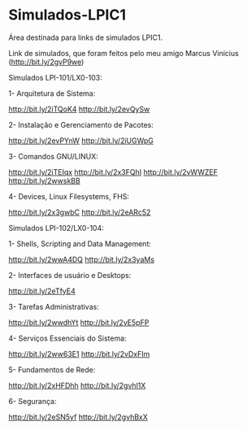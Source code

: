 # Simulados-LPIC1
Área destinada para links de simulados LPIC1.

Link de simulados, que foram feitos pelo meu amigo Marcus Vinícius (http://bit.ly/2gvP9we)

Simulados LPI-101/LX0-103:

1- Arquitetura de Sistema:

http://bit.ly/2iTQoK4
http://bit.ly/2evQySw

2- Instalação e Gerenciamento de Pacotes:

http://bit.ly/2evPYnW
http://bit.ly/2iUGWpG

3- Comandos GNU/LINUX:

http://bit.ly/2iTEIqx
http://bit.ly/2x3FQhI
http://bit.ly/2vWWZEF
http://bit.ly/2wwskBB

4- Devices, Linux Filesystems, FHS:

http://bit.ly/2x3gwbC
http://bit.ly/2eARc52

Simulados LPI-102/LX0-104:

1- Shells, Scripting and Data Management:

http://bit.ly/2wwA4DQ
http://bit.ly/2x3yaMs

2- Interfaces de usuário e Desktops:

http://bit.ly/2eTfyE4

3- Tarefas Administrativas:

http://bit.ly/2wwdhYt
http://bit.ly/2vE5pFP

4- Serviços Essenciais do Sistema:

http://bit.ly/2ww63E1
http://bit.ly/2vDxFIm

5- Fundamentos de Rede:

http://bit.ly/2xHFDhh
http://bit.ly/2gvhl1X

6- Segurança:

http://bit.ly/2eSN5yf
http://bit.ly/2gvhBxX
